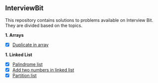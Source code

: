 ## InterviewBit
This repository contains solutions to problems available on Interview Bit. They are divided based on the topics.

**1. Arrays**
- [X] [Duplicate in array](../master/src/com/deepak/interviewbit/Arrays/DuplicateInArray.java)

**1. Linked List**
- [X] [Palindrome list](../master/src/com/deepak/interviewbit/LinkedList/PalindromeList.java)
- [X] [Add two numbers in linked list](../master/src/com/deepak/interviewbit/LinkedList/AddTwoNumbers.java)
- [X] [Partition list](../master/src/com/deepak/interviewbit/LinkedList/PartitionList.java)
